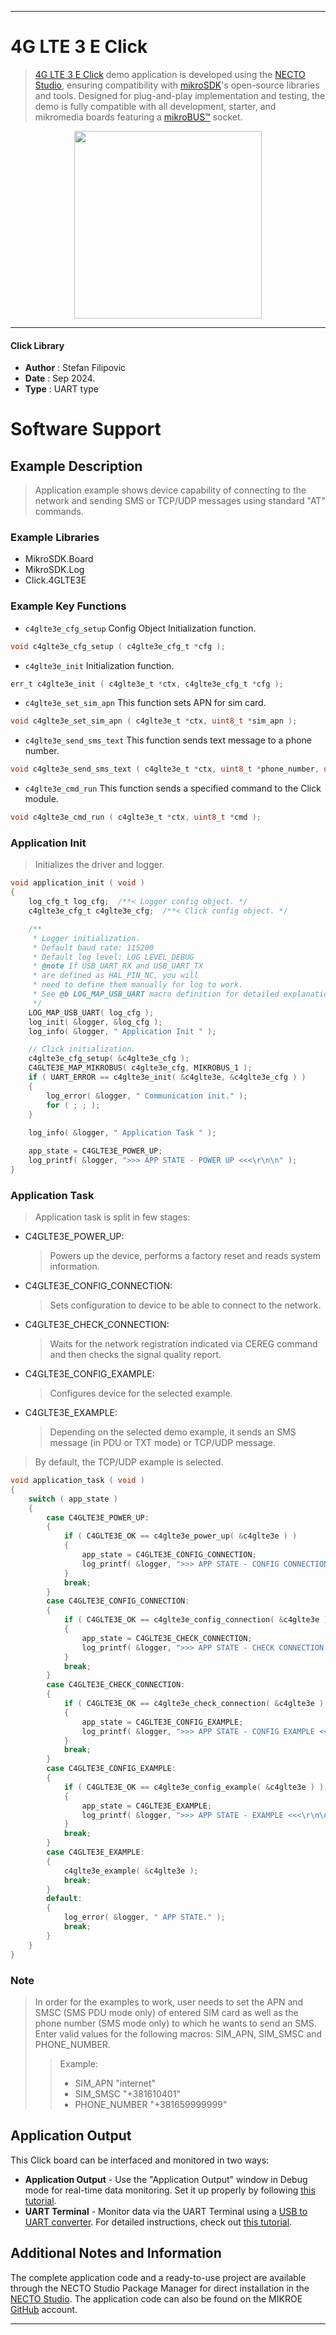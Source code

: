 
---
# 4G LTE 3 E Click

> [4G LTE 3 E Click](https://www.mikroe.com/?pid_product=MIKROE-6380) demo application is developed using
the [NECTO Studio](https://www.mikroe.com/necto), ensuring compatibility with [mikroSDK](https://www.mikroe.com/mikrosdk)'s
open-source libraries and tools. Designed for plug-and-play implementation and testing, the demo is fully compatible with
all development, starter, and mikromedia boards featuring a [mikroBUS&trade;](https://www.mikroe.com/mikrobus) socket.

<p align="center">
  <img src="https://www.mikroe.com/?pid_product=MIKROE-6380&image=1" height=300px>
</p>

---

#### Click Library

- **Author**        : Stefan Filipovic
- **Date**          : Sep 2024.
- **Type**          : UART type

# Software Support

## Example Description

> Application example shows device capability of connecting to the network and sending SMS or TCP/UDP messages using standard "AT" commands.

### Example Libraries

- MikroSDK.Board
- MikroSDK.Log
- Click.4GLTE3E

### Example Key Functions

- `c4glte3e_cfg_setup` Config Object Initialization function.
```c
void c4glte3e_cfg_setup ( c4glte3e_cfg_t *cfg );
```

- `c4glte3e_init` Initialization function.
```c
err_t c4glte3e_init ( c4glte3e_t *ctx, c4glte3e_cfg_t *cfg );
```

- `c4glte3e_set_sim_apn` This function sets APN for sim card.
```c
void c4glte3e_set_sim_apn ( c4glte3e_t *ctx, uint8_t *sim_apn );
```

- `c4glte3e_send_sms_text` This function sends text message to a phone number.
```c
void c4glte3e_send_sms_text ( c4glte3e_t *ctx, uint8_t *phone_number, uint8_t *sms_text );
```

- `c4glte3e_cmd_run` This function sends a specified command to the Click module.
```c
void c4glte3e_cmd_run ( c4glte3e_t *ctx, uint8_t *cmd );
```

### Application Init

> Initializes the driver and logger.

```c
void application_init ( void )
{
    log_cfg_t log_cfg;  /**< Logger config object. */
    c4glte3e_cfg_t c4glte3e_cfg;  /**< Click config object. */

    /** 
     * Logger initialization.
     * Default baud rate: 115200
     * Default log level: LOG_LEVEL_DEBUG
     * @note If USB_UART_RX and USB_UART_TX 
     * are defined as HAL_PIN_NC, you will 
     * need to define them manually for log to work. 
     * See @b LOG_MAP_USB_UART macro definition for detailed explanation.
     */
    LOG_MAP_USB_UART( log_cfg );
    log_init( &logger, &log_cfg );
    log_info( &logger, " Application Init " );

    // Click initialization.
    c4glte3e_cfg_setup( &c4glte3e_cfg );
    C4GLTE3E_MAP_MIKROBUS( c4glte3e_cfg, MIKROBUS_1 );
    if ( UART_ERROR == c4glte3e_init( &c4glte3e, &c4glte3e_cfg ) ) 
    {
        log_error( &logger, " Communication init." );
        for ( ; ; );
    }
    
    log_info( &logger, " Application Task " );

    app_state = C4GLTE3E_POWER_UP;
    log_printf( &logger, ">>> APP STATE - POWER UP <<<\r\n\n" );
}
```

### Application Task

> Application task is split in few stages:
 - C4GLTE3E_POWER_UP:
   > Powers up the device, performs a factory reset and reads system information.
 - C4GLTE3E_CONFIG_CONNECTION:
   > Sets configuration to device to be able to connect to the network.
 - C4GLTE3E_CHECK_CONNECTION:
   > Waits for the network registration indicated via CEREG command and then checks the signal quality report.
 - C4GLTE3E_CONFIG_EXAMPLE:
   > Configures device for the selected example.
 - C4GLTE3E_EXAMPLE:
   > Depending on the selected demo example, it sends an SMS message (in PDU or TXT mode) or TCP/UDP message.
> By default, the TCP/UDP example is selected.

```c
void application_task ( void )
{
    switch ( app_state )
    {
        case C4GLTE3E_POWER_UP:
        {
            if ( C4GLTE3E_OK == c4glte3e_power_up( &c4glte3e ) )
            {
                app_state = C4GLTE3E_CONFIG_CONNECTION;
                log_printf( &logger, ">>> APP STATE - CONFIG CONNECTION <<<\r\n\n" );
            }
            break;
        }
        case C4GLTE3E_CONFIG_CONNECTION:
        {
            if ( C4GLTE3E_OK == c4glte3e_config_connection( &c4glte3e ) )
            {
                app_state = C4GLTE3E_CHECK_CONNECTION;
                log_printf( &logger, ">>> APP STATE - CHECK CONNECTION <<<\r\n\n" );
            }
            break;
        }
        case C4GLTE3E_CHECK_CONNECTION:
        {
            if ( C4GLTE3E_OK == c4glte3e_check_connection( &c4glte3e ) )
            {
                app_state = C4GLTE3E_CONFIG_EXAMPLE;
                log_printf( &logger, ">>> APP STATE - CONFIG EXAMPLE <<<\r\n\n" );
            }
            break;
        }
        case C4GLTE3E_CONFIG_EXAMPLE:
        {
            if ( C4GLTE3E_OK == c4glte3e_config_example( &c4glte3e ) )
            {
                app_state = C4GLTE3E_EXAMPLE;
                log_printf( &logger, ">>> APP STATE - EXAMPLE <<<\r\n\n" );
            }
            break;
        }
        case C4GLTE3E_EXAMPLE:
        {
            c4glte3e_example( &c4glte3e );
            break;
        }
        default:
        {
            log_error( &logger, " APP STATE." );
            break;
        }
    }
}
```

### Note

> In order for the examples to work, user needs to set the APN and SMSC (SMS PDU mode only)
> of entered SIM card as well as the phone number (SMS mode only) to which he wants to send an SMS.
> Enter valid values for the following macros: SIM_APN, SIM_SMSC and PHONE_NUMBER.
> > Example: 
> > - SIM_APN "internet"
> > - SIM_SMSC "+381610401"
> > - PHONE_NUMBER "+381659999999"

## Application Output

This Click board can be interfaced and monitored in two ways:
- **Application Output** - Use the "Application Output" window in Debug mode for real-time data monitoring.
Set it up properly by following [this tutorial](https://www.youtube.com/watch?v=ta5yyk1Woy4).
- **UART Terminal** - Monitor data via the UART Terminal using
a [USB to UART converter](https://www.mikroe.com/click/interface/usb?interface*=uart,uart). For detailed instructions,
check out [this tutorial](https://help.mikroe.com/necto/v2/Getting%20Started/Tools/UARTTerminalTool).

## Additional Notes and Information

The complete application code and a ready-to-use project are available through the NECTO Studio Package Manager for 
direct installation in the [NECTO Studio](https://www.mikroe.com/necto). The application code can also be found on
the MIKROE [GitHub](https://github.com/MikroElektronika/mikrosdk_click_v2) account.

---
